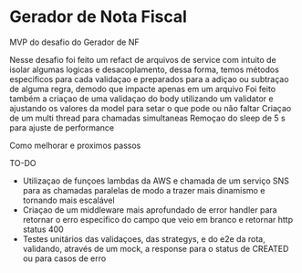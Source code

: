# Gerador de Nota Fiscal


MVP do desafio do Gerador de NF

Nesse desafio foi feito um refact de arquivos de service com intuito de isolar algumas logicas e desacoplamento, dessa forma, temos métodos especificos para cada validaçao e preparados para a adiçao ou subtraçao de alguma regra, demodo que impacte apenas em um arquivo
Foi feito também a criaçao de uma validaçao do body utilizando um validator e ajustando os valores da model para setar o que pode ou não faltar
Criaçao de um multi thread para chamadas simultaneas 
Remoçao do sleep de 5 s para ajuste de performance 

Como melhorar e proximos passos

TO-DO
- Utilizaçao de funçoes lambdas da AWS e chamada de um serviço SNS para as chamadas paralelas de modo a trazer mais dinamismo e tornando mais escalável
- Criaçao de um middleware mais aprofundado de error handler para retornar o erro especifico do campo que veio em branco e retornar http status 400
- Testes unitários das validaçoes, das strategys, e do e2e da rota, validando, através de um mock, a response para o status de CREATED ou para casos de erro
